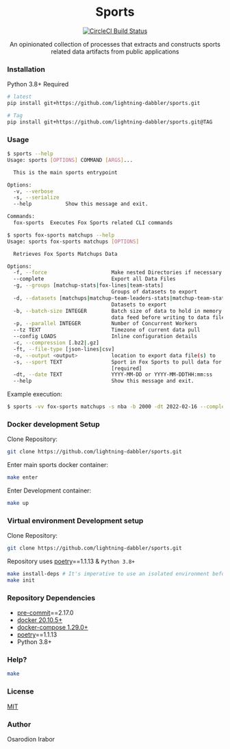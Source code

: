 <h1 align="center">Sports</h1>
<p align="center"><a href="https://circleci.com/gh/lightning-dabbler/sports" target="_blank"><img src="https://circleci.com/gh/lightning-dabbler/sports.svg?style=svg" alt="CircleCI Build Status"/>
</a></p>

<p align="center">An opinionated collection of processes that extracts and constructs sports related data artifacts from public applications</p>

### Installation
Python 3.8+ Required

```bash
# latest
pip install git+https://github.com/lightning-dabbler/sports.git

# Tag
pip install git+https://github.com/lightning-dabbler/sports.git@TAG
```

### Usage
```bash
$ sports --help
Usage: sports [OPTIONS] COMMAND [ARGS]...

  This is the main sports entrypoint

Options:
  -v, --verbose
  -s, --serialize
  --help           Show this message and exit.

Commands:
  fox-sports  Executes Fox Sports related CLI commands
```

```bash
$ sports fox-sports matchups --help
Usage: sports fox-sports matchups [OPTIONS]

  Retrieves Fox Sports Matchups Data

Options:
  -f, --force                     Make nested Directories if necessary
  --complete                      Export all Data Files
  -g, --groups [matchup-stats|fox-lines|team-stats]
                                  Groups of datasets to export
  -d, --datasets [matchups|matchup-team-leaders-stats|matchup-team-stats|fox-odds|fox-projections|team-stats|team-player-stats|team-roster|player-stats|advanced-player-stats]
                                  Datasets to export
  -b, --batch-size INTEGER        Batch size of data to hold in memory per
                                  data feed before writing to data file
  -p, --parallel INTEGER          Number of Concurrent Workers
  --tz TEXT                       Timezone of current data pull
  --config LOADS                  Inline configuration details
  -c, --compression [.bz2|.gz]
  -ft, --file-type [json-lines|csv]
  -o, --output <output>           location to export data file(s) to
  -s, --sport TEXT                Sport in Fox Sports to pull data for
                                  [required]
  -dt, --date TEXT                YYYY-MM-DD or YYYY-MM-DDTHH:mm:ss
  --help                          Show this message and exit.
```

Example execution:
```bash
$ sports -vv fox-sports matchups -s nba -b 2000 -dt 2022-02-16 --complete -f
```


### Docker development Setup
Clone Repository:
```bash
git clone https://github.com/lightning-dabbler/sports.git
```
Enter main sports docker container:
```bash
make enter
```
Enter Development container:
```bash
make up
```

### Virtual environment Development setup
Clone Repository:
```bash
git clone https://github.com/lightning-dabbler/sports.git
```

Repository uses [poetry]==1.1.13 & `Python 3.8+`

```bash
make install-deps # It's imperative to use an isolated environment before running this command or one will risk Python dependencies in their environment being removed and pip being upgraded
make init
```

### Repository Dependencies
- [pre-commit]==2.17.0
- [docker 20.10.5+]
- [docker-compose 1.29.0+]
- [poetry]==1.1.13
- Python 3.8+

### Help?

```bash
make
```

### License
[MIT](./LICENSE)

### Author
Osarodion Irabor

[pre-commit]:https://pre-commit.com/
[docker 20.10.5+]:https://docs.docker.com/engine/release-notes/#20105
[docker-compose 1.29.0+]:https://docs.docker.com/compose/release-notes/#1290
[poetry]:https://python-poetry.org/docs/
